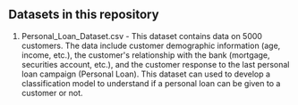 ## Datasets in this repository

1. Personal_Loan_Dataset.csv - This dataset contains data on 5000 customers. The data include customer demographic information (age, income, etc.), the customer's relationship with the bank (mortgage, securities account, etc.), and the customer response to the last personal loan campaign (Personal Loan). This dataset can used to develop a classification model to understand if a personal loan can be given to a customer or not.
